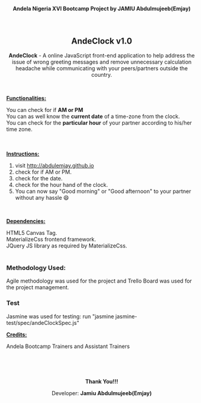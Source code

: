 <h4 align="center">Andela Nigeria XVI Bootcamp Project by JAMIU Abdulmujeeb(Emjay)</h4>
<br>


<h2 align="center">AndeClock v1.0 </h2>
<p align="center"><b>AndeClock</b> - A online JavaScript front-end application to help address the issue of wrong greeting messages and remove unnecessary calculation headache while communicating with your peers/partners outside the country.</p>
<p>&nbsp;</p>
<p><strong><span style="text-decoration: underline;">Functionalities:</span></strong></p>
<div>
	You can check for if <b>AM or PM</b></div>
<div>
	You can as well know the <b>current date</b> of a time-zone from the clock.</div>
<div>
	You can check for the <b>particular hour</b> of your partner according to his/her time zone.</div>

<br>
<br>
<p><strong><span style="text-decoration: underline;">Instructions:</span></strong></p>

1. visit http://abdulemjay.github.io
2. check for if AM or PM.
3. check for the date.
4. check for the hour hand of the clock.
5. You can now say "Good morning" or "Good afternoon" to your partner without any hassle :smile:


<p>&nbsp;</p>
<p><strong><span style="text-decoration: underline;">Dependencies:</span></strong></p>
<div>
	HTML5 Canvas Tag.</div>
<div>
MaterializeCss frontend framework.</div>
<div>
	JQuery JS library as required by MaterializeCss.</div>


<br>
<h3>Methodology Used: </h3>
Agile methodology was used for the project and Trello Board was used for the project management.


<br>
<h3>Test</h3>
Jasmine was used for testing: run "jasmine jasmine-test/spec/andeClockSpec.js"



<br>
<p><strong><span style="text-decoration: underline;">Credits:</span></strong></p>
Andela Bootcamp Trainers and Assistant Trainers
<p>&nbsp;</p>



<br>

<p align="center"><strong>Thank You!!!</strong></p>
<p align="center">Developer: <strong>Jamiu Abdulmujeeb(Emjay)</strong></p>
